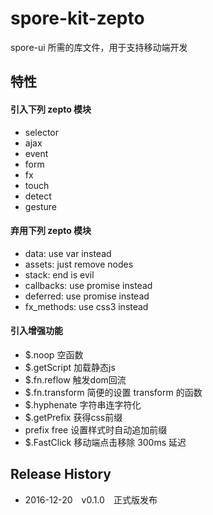 # spore-kit-zepto
spore-ui 所需的库文件，用于支持移动端开发

## 特性

#### 引入下列 zepto 模块

- selector
- ajax
- event
- form
- fx
- touch
- detect
- gesture

#### 弃用下列 zepto 模块

- data: use var instead
- assets: just remove nodes
- stack: end is evil
- callbacks: use promise instead
- deferred: use promise instead
- fx_methods: use css3 instead

#### 引入增强功能

- $.noop 空函数
- $.getScript 加载静态js
- $.fn.reflow 触发dom回流
- $.fn.transform 简便的设置 transform 的函数
- $.hyphenate 字符串连字符化
- $.getPrefix 获得css前缀
- prefix free 设置样式时自动追加前缀
- $.FastClick 移动端点击移除 300ms 延迟

## Release History

 * 2016-12-20 v0.1.0 正式版发布



